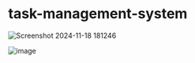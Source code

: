 # task-management-system




![Screenshot 2024-11-18 181246](https://github.com/user-attachments/assets/4a3a93f2-5eb4-4d04-87e4-2418de822f59)


![image](https://github.com/user-attachments/assets/09b80ce8-c9ee-40d6-85f9-baec0835aa6a)
